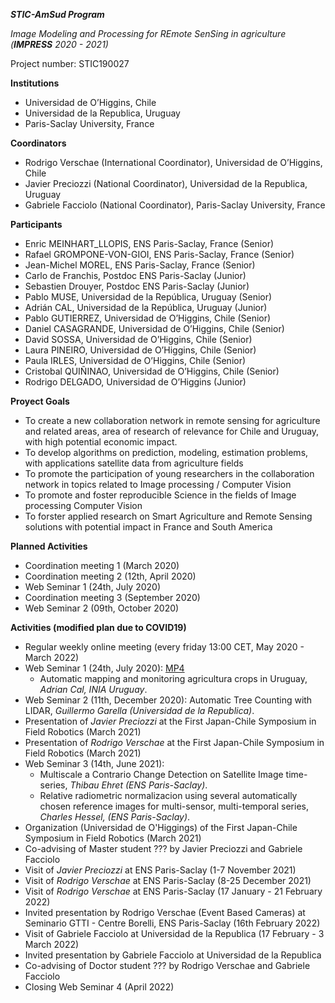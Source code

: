 *__STIC-AmSud Program__*

*Image Modeling and Processing for REmote SenSing in agriculture (__IMPRESS__ 2020 - 2021)*

Project number: STIC190027
 
**Institutions**
  + Universidad de O’Higgins, Chile
  + Universidad de la Republica, Uruguay
  + Paris-Saclay University, France

**Coordinators**
  + Rodrigo Verschae (International Coordinator), Universidad de O’Higgins, Chile
  + Javier Preciozzi (National Coordinator), Universidad de la Republica, Uruguay
  + Gabriele Facciolo  (National Coordinator), Paris-Saclay University, France

**Participants**
  + Enric MEINHART_LLOPIS, ENS Paris-Saclay, France (Senior)
  + Rafael GROMPONE-VON-GIOI, ENS Paris-Saclay, France (Senior)
  + Jean-Michel MOREL, ENS Paris-Saclay, France (Senior)
  + Carlo de Franchis, Postdoc ENS Paris-Saclay (Junior)
  + Sebastien Drouyer,  Postdoc ENS Paris-Saclay (Junior) 
  + Pablo MUSE, Universidad de la República, Uruguay (Senior)
  + Adrián CAL, Universidad de la República, Uruguay (Junior)
  + Pablo GUTIERREZ, Universidad de O’Higgins, Chile (Senior)
  + Daniel CASAGRANDE, Universidad de O’Higgins, Chile (Senior)
  + David SOSSA, Universidad de O’Higgins, Chile (Senior)
  + Laura PINEIRO, Universidad de O’Higgins, Chile (Senior)
  + Paula IRLES, Universidad de O’Higgins, Chile (Senior)
  + Cristobal QUIÑINAO, Universidad de O’Higgins, Chile (Senior) 
  + Rodrigo DELGADO, Universidad de O’Higgins (Junior)

**Proyect Goals**
  + To create a new collaboration network in remote sensing for agriculture and related areas, area of research of relevance for Chile and Uruguay, with high potential economic impact.
  + To develop algorithms on prediction, modeling, estimation problems, with applications satellite data from agriculture fields
  + To promote the participation of young researchers in the collaboration network in topics related to Image processing / Computer Vision
  + To promote and foster reproducible Science in the fields of Image processing Computer Vision
  + To forster applied research on Smart Agriculture and Remote Sensing solutions with potential impact in France and South America

**Planned Activities**
  + Coordination meeting 1 (March 2020)
  + Coordination meeting 2 (12th, April 2020)
  + Web Seminar 1 (24th, July 2020)
  + Coordination meeting 3 (September 2020)
  + Web Seminar 2 (09th, October 2020)

**Activities (modified plan due to COVID19)**
  + Regular weekly online meeting (every friday 13:00 CET, May 2020 - March 2022)
  + Web Seminar 1 (24th, July 2020): [MP4](http://boucantrin.ovh.hw.ipol.im/static/facciolo/estic2020/2020-05-15%20-%20Automatic%20mapping%20and%20monitoring%20agricultural%20crops%20in%20uruguay.mp4)
      + Automatic mapping and monitoring agricultura crops in Uruguay, _Adrian Cal, INIA Uruguay_.
  + Web Seminar 2 (11th, December 2020): Automatic Tree Counting with LIDAR, _Guillermo Garella (Universidad de la Republica)_.
  + Presentation of _Javier Preciozzi_ at the First Japan-Chile Symposium in Field Robotics (March 2021)
  + Presentation of _Rodrigo Verschae_ at the First Japan-Chile Symposium in Field Robotics (March 2021)
  + Web Seminar 3 (14th, June 2021):
      + Multiscale a Contrario Change Detection on Satellite Image time-series, _Thibau Ehret (ENS Paris-Saclay)_. 
      + Relative radiometric normalizacion using several automatically chosen reference images for multi-sensor, multi-temporal series, _Charles Hessel, (ENS Paris-Saclay)_. 
  + Organization (Universidad de O'Higgings) of the First Japan-Chile Symposium in Field Robotics (March 2021)
  + Co-advising of Master student ??? by Javier Preciozzi and Gabriele Facciolo
  + Visit of _Javier Preciozzi_ at ENS Paris-Saclay (1-7 November 2021)
  + Visit of _Rodrigo Verschae_ at ENS Paris-Saclay (8-25 December 2021)
  + Visit of _Rodrigo Verschae_ at ENS Paris-Saclay (17 January - 21 February 2022)
  + Invited presentation by Rodrigo Verschae (Event Based Cameras) at Seminario GTTI - Centre Borelli, ENS Paris-Saclay (16th February 2022)
  + Visit of Gabriele Facciolo at Universidad de la Republica (17 February - 3 March 2022)
  + Invited presentation by Gabriele Facciolo at Universidad de la Republica
  + Co-advising of Doctor student ??? by Rodrigo Verschae and Gabriele Facciolo
  + Closing Web Seminar 4 (April 2022)


